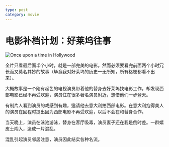 ```yaml
---
type: post
category: movie
---
```


# 电影补档计划：好莱坞往事

![Once upon a time in Hollywood](https://img1.doubanio.com/view/photo/l/public/p2571312408.webp)

全片只看最后面半个小时，就是一部完美的电影。然而必须要看完前面两个小时冗长而又莫名其妙的故事（毕竟我对好莱坞的历史一无所知，所有格梗都看不出来）。

大概故事是一个刚有起色的电视演员带着他的替身去好莱坞找电影工作，却发现西部电影已经不再受欢迎，演员住在很多著名演员附近，想借他们一步登天。

有制片人看到演员的戏感到有趣，邀请他去意大利拍西部电影。在意大利抱得美人的演员在回程时提出因为西部电影不再受欢迎，以后不会在和替身合作。

当天晚上，演员在泳池游泳，替身在客厅吸毒，演员妻子还在我是倒时差。一群嬉皮士闯入，造成一片混乱。

混乱引起演员邻居注意，演员因此结实各种名流。
